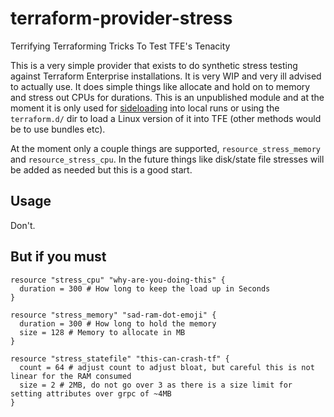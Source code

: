 # terraform-provider-stress
Terrifying Terraforming Tricks To Test TFE's Tenacity

This is a very simple provider that exists to do synthetic stress testing against Terraform Enterprise installations. It is very WIP and very ill advised to actually use. It does simple things like allocate and hold on to memory and stress out CPUs for durations. This is an unpublished module and at the moment it is only used for [sideloading](https://www.terraform.io/docs/configuration/providers.html#third-party-plugins) into local runs or using the `terraform.d/` dir to load a Linux version of it into TFE (other methods would be to use bundles etc).

At the moment only a couple things are supported, `resource_stress_memory` and `resource_stress_cpu`. In the future things like disk/state file stresses will be added as needed but this is a good start.

## Usage

Don't.

## But if you must

```hcl
resource "stress_cpu" "why-are-you-doing-this" {
  duration = 300 # How long to keep the load up in Seconds
}

resource "stress_memory" "sad-ram-dot-emoji" {
  duration = 300 # How long to hold the memory
  size = 128 # Memory to allocate in MB
}

resource "stress_statefile" "this-can-crash-tf" {
  count = 64 # adjust count to adjust bloat, but careful this is not linear for the RAM consumed
  size = 2 # 2MB, do not go over 3 as there is a size limit for setting attributes over grpc of ~4MB
}
```
